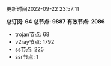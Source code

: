 更新时间2022-09-22 23:57:11

**总订阅: 64**
**总节点: 9887**
**有效节点: 2086**
- trojan节点: 68
- v2ray节点: 1792
- ss节点: 225
- ssr节点: 1
